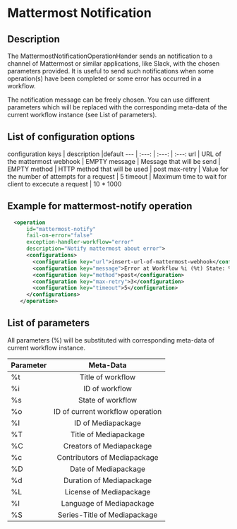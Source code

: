 # Mattermost Notification
## Description
The MattermostNotificationOperationHander sends an notification to a channel of Mattermost or similar applications, 
like Slack, with the chosen parameters provided. It is useful to send such notifications when some operation(s) have
been completed or some error has occurred in a workflow.

The notification message can be freely chosen. You can use different parameters which will be replaced with the
corresponding meta-data of the current workflow instance (see List of parameters).

## List of configuration options

configuration keys | description |default
--- | :---: | :---: | :---:
url | URL of the mattermost webhook | EMPTY
message | Message that will be send | EMPTY
method | HTTP method that will be used | post
max-retry | Value for the number of attempts for a request | 5
timeout | Maximum time to wait for client to excecute a request | 10 * 1000


## Example for mattermost-notify operation

```XML
  <operation
      id="mattermost-notify"
      fail-on-error="false"
      exception-handler-workflow="error"
      description="Notify mattermost about error">
      <configurations>
        <configuration key="url">insert-url-of-mattermost-webhook</configuration>
        <configuration key="message">Error at Workflow %i (%t) State: %s</configuration>
        <configuration key="method">post</configuration>
        <configuration key="max-retry">3</configuration>
        <configuration key="timeout">5</configuration>
      </configurations>
    </operation>
```

## List of parameters
All parameters (%<letter>) will be substituted with corresponding meta-data of current workflow instance.

Parameter | Meta-Data
--- | :---:
%t | Title of workflow
%i | ID of workflow
%s | State of workflow
%o | ID of current workflow operation
%I | ID of Mediapackage
%T | Title of Mediapackage
%C | Creators of Mediapackage
%c | Contributors of Mediapackage
%D | Date of Mediapackage
%d | Duration of Mediapackage
%L | License of Mediapackage
%l | Language of Mediapackage
%S | Series-Title of Mediapackage
